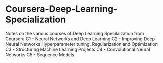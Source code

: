 # Coursera-Deep-Learning-Specialization
Notes on the various courses of Deep Learning Specilaization from Coursera
C1 - Neural Networks and Deep Learning
C2 - Improving Deep Neural Networks Hyperparameter tuning, Regularization and Optimization
C3 - Structuring Machine Learning Projects
C4 - Convolutional Neural Networks
C5 - Sequence Models
